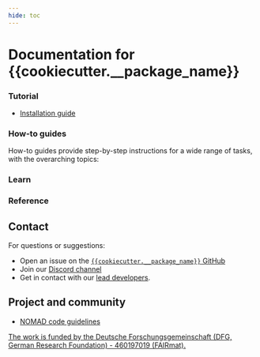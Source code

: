 ```yaml
---
hide: toc
---
```


# Documentation for {{cookiecutter.__package_name}}

<div markdown="block" class="home-grid">
<div markdown="block">

### Tutorial

- [Installation guide](tutorial/installation.md)

</div>
<div markdown="block">

### How-to guides

How-to guides provide step-by-step instructions for a wide range of tasks, with the overarching topics:

</div>

<div markdown="block">

### Learn

</div>
<div markdown="block">

### Reference

</div>
</div>

<h2> Contact </h2>

For questions or suggestions:

- Open an issue on the [`{{cookiecutter.__package_name}}` GitHub](https://github.com/FAIRmat-NFDI/{{cookiecutter.__package_name}}/issues)
- Join our [Discord channel](https://discord.gg/Gyzx3ukUw8)
- Get in contact with our [lead developers](contact.md).

<h2>Project and community</h2>

- [NOMAD code guidelines](https://nomad-lab.eu/prod/v1/staging/docs/reference/code_guidelines.html)

[The work is funded by the Deutsche Forschungsgemeinschaft (DFG, German Research Foundation) - 460197019 (FAIRmat).](https://gepris.dfg.de/gepris/projekt/460197019?language=en)